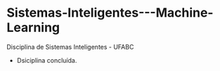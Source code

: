 # Sistemas-Inteligentes---Machine-Learning
Disciplina de Sistemas Inteligentes - UFABC

- Dsiciplina concluída.

